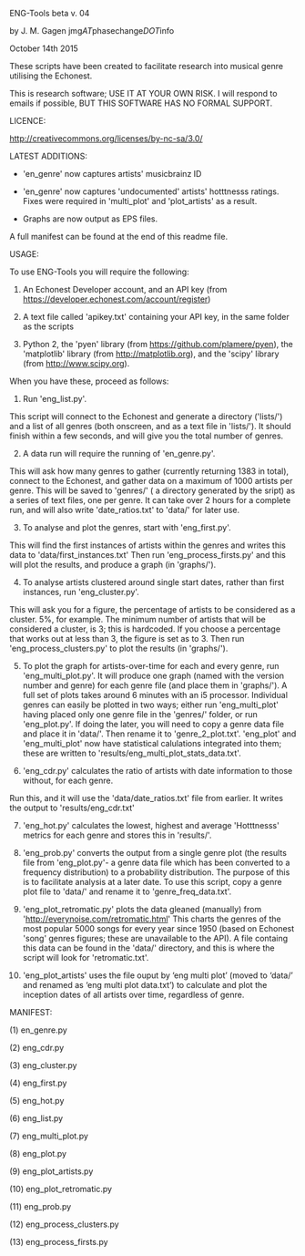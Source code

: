 ENG-Tools beta v. 04

by J. M. Gagen
jmg*AT*phasechange*DOT*info

October 14th 2015

These scripts have been created to facilitate research into musical genre utilising the Echonest.

This is research software; USE IT AT YOUR OWN RISK. 
I will respond to emails if possible, BUT THIS SOFTWARE HAS NO FORMAL SUPPORT.

LICENCE: 

http://creativecommons.org/licenses/by-nc-sa/3.0/

LATEST ADDITIONS: 

- 'en_genre' now captures artists' musicbrainz ID

- 'en_genre' now captures 'undocumented' artists' hotttnesss ratings. Fixes were required in 'multi_plot' and 'plot_artists' as a result. 

- Graphs are now output as EPS files.

A full manifest can be found at the end of this readme file. 

USAGE: 

To use ENG-Tools you will require the following:

1) An Echonest Developer account, and an API key (from https://developer.echonest.com/account/register)

2) A text file called 'apikey.txt' containing your API key, in the same folder as the scripts

3) Python 2, the 'pyen' library (from https://github.com/plamere/pyen), the 'matplotlib' library (from http://matplotlib.org), and the 'scipy' library (from http://www.scipy.org). 

When you have these, proceed as follows:

1) Run 'eng_list.py'. 

This script will connect to the Echonest and generate a directory ('lists/') and a list of all genres (both onscreen, and as a text file in 'lists/'). It should finish within a few seconds, and will give you the total number of genres. 

2) A data run will require the running of 'en_genre.py'. 

This will ask how many genres to gather (currently returning 1383 in total), connect to the Echonest, and gather data on a maximum of 1000 artists per genre. This will be saved to 'genres/' ( a directory generated by the sript) as a series of text files, one per genre. It can take over 2 hours for a complete run, and will also write 'date_ratios.txt' to 'data/' for later use. 

3) To analyse and plot the genres, start with 'eng_first.py'.

This will find the first instances of artists within the genres and writes this data to 'data/first_instances.txt'
Then run 'eng_process_firsts.py' and this will plot the results, and produce a graph (in 'graphs/'). 

4) To analyse artists clustered around single start dates, rather than first instances, run 'eng_cluster.py'. 

This will ask you for a figure, the percentage of artists to be considered as a cluster. 5%, for example. The minimum number of artists that will be considered a cluster, is 3; this is hardcoded. If you choose a percentage that works out at less than 3, the figure is set as to 3. Then run 'eng_process_clusters.py' to plot the results (in 'graphs/'). 

5) To plot the graph for artists-over-time for each and every genre, run 'eng_multi_plot.py'. It will produce one graph (named with the version number and genre) for each genre file (and place them in 'graphs/'). A full set of plots takes around 6 minutes with an i5 processor. Individual genres can easily be plotted in two ways; either run 'eng_multi_plot' having placed only one genre file in the 'genres/' folder, or run 'eng_plot.py'. If doing the later, you will need to copy a genre data file and place it in 'data/'. Then rename it to 'genre_2_plot.txt'. 'eng_plot' and 'eng_multi_plot' now have statistical calulations integrated into them; these are written to 'results/eng_multi_plot_stats_data.txt'. 

6) 'eng_cdr.py' calculates the ratio of artists with date information to those without, for each genre.

Run this, and it will use the 'data/date_ratios.txt' file from earlier. It writes the output to 'results/eng_cdr.txt'

7) 'eng_hot.py' calculates the lowest, highest and average 'Hotttnesss' metrics for each genre and stores this in 'results/'. 

8) 'eng_prob.py' converts the output from a single genre plot (the results file from 'eng_plot.py'- a genre data file which has been converted to a frequency distribution) to a probability distribution. The purpose of this is to facilitate analysis at a later date. To use this script, copy a genre plot file to 'data/' and rename it to 'genre_freq_data.txt'. 

9) 'eng_plot_retromatic.py' plots the data gleaned (manually) from 'http://everynoise.com/retromatic.html' This charts the genres of the most popular 5000 songs for every year since 1950 (based on Echonest 'song' genres figures; these are unavailable to the API). A file containg this data can be found in the 'data/' directory, and this is where the script will look for 'retromatic.txt'.

10) 'eng_plot_artists' uses the file ouput by ‘eng multi plot’ (moved to ‘data/’ and renamed as ‘eng multi plot data.txt’) to calculate and plot the inception dates of all artists over time, regardless of genre. 

MANIFEST: 

(1) en_genre.py

(2) eng_cdr.py

(3) eng_cluster.py

(4) eng_first.py

(5) eng_hot.py

(6) eng_list.py

(7) eng_multi_plot.py

(8) eng_plot.py

(9) eng_plot_artists.py

(10) eng_plot_retromatic.py

(11) eng_prob.py

(12) eng_process_clusters.py

(13) eng_process_firsts.py
